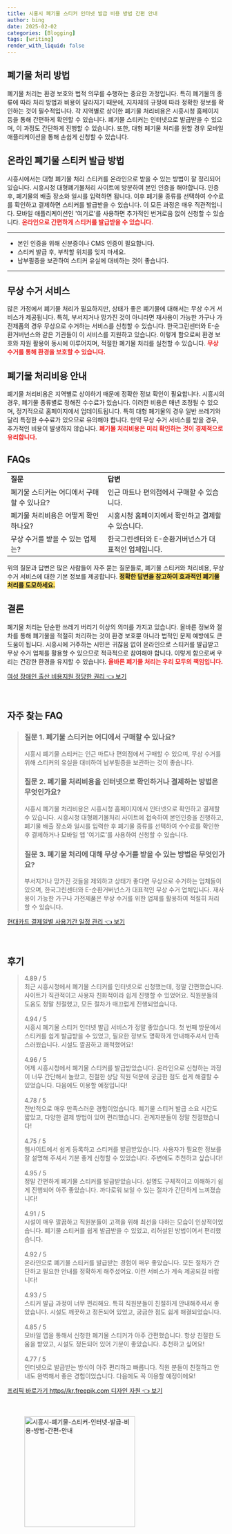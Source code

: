 ```yaml
---
title: 시흥시 폐기물 스티커 인터넷 발급 비용 방법 간편 안내
author: bing
date: 2025-02-02
categories: [Blogging]
tags: [writing]
render_with_liquid: false
---
```



<h2 id='폐기물 처리 방법'>폐기물 처리 방법</h2>

<p>폐기물 처리는 환경 보호와 법적 의무를 수행하는 중요한 과정입니다. 특히 폐기물의 종류에 따라 처리 방법과 비용이 달라지기 때문에, 지자체의 규정에 따라 정확한 정보를 확인하는 것이 필수적입니다. 각 지역별로 상이한 폐기물 처리비용은 시흥시청 홈페이지 등을 통해 간편하게 확인할 수 있습니다. 폐기물 스티커는 인터넷으로 발급받을 수 있으며, 이 과정도 간단하게 진행할 수 있습니다. 또한, 대형 폐기물 처리를 원할 경우 모바일 애플리케이션을 통해 손쉽게 신청할 수 있습니다.</p>

<h2 id='온라인 폐기물 스티커 발급 방법'>온라인 폐기물 스티커 발급 방법</h2>

<p>시흥시에서는 대형 폐기물 처리 스티커를 온라인으로 받을 수 있는 방법이 잘 정리되어 있습니다. 시흥시청 대형폐기물처리 사이트에 방문하여 본인 인증을 해야합니다. 인증 후, 폐기물의 배출 장소와 일시를 입력하면 됩니다. 이후 폐기물 종류를 선택하여 수수료를 확인하고 결제하면 스티커를 발급받을 수 있습니다. 이 모든 과정은 매우 직관적입니다. 모바일 애플리케이션인 '여기로'를 사용하면 추가적인 번거로움 없이 신청할 수 있습니다. <b><span style="color: #ee2323;">온라인으로 간편하게 스티커를 발급받을 수 있습니다.</span></b></p>

<hr />

<ul>
    <li>본인 인증을 위해 신분증이나 CMS 인증이 필요합니다.</li>
    <li>스티커 발급 후, 부착할 위치를 잊지 마세요.</li>
    <li>납부필증을 보관하여 스티커 유실에 대비하는 것이 좋습니다.</li>
</ul>

<hr />

<h2 id='무상 수거 서비스'>무상 수거 서비스</h2>

<p>많은 가정에서 폐기물 처리가 필요하지만, 상태가 좋은 폐기물에 대해서는 무상 수거 서비스가 제공됩니다. 특히, 부서지거나 망가진 것이 아니라면 재사용이 가능한 가구나 가전제품의 경우 무상으로 수거하는 서비스를 신청할 수 있습니다. 한국그린센터와 E-순환거버넌스와 같은 기관들이 이 서비스를 지원하고 있습니다. 이렇게 함으로써 환경 보호와 자원 활용이 동시에 이루어지며, 적절한 폐기물 처리를 실천할 수 있습니다. <b><span style="color: #ee2323;">무상 수거를 통해 환경을 보호할 수 있습니다.</span></b></p>

<h2 id='폐기물 처리비용 안내'>폐기물 처리비용 안내</h2>

<p>폐기물 처리비용은 지역별로 상이하기 때문에 정확한 정보 확인이 필요합니다. 시흥시의 경우, 폐기물 종류별로 정해진 수수료가 있습니다. 이러한 비용은 매년 조정될 수 있으며, 정기적으로 홈페이지에서 업데이트됩니다. 특히 대형 폐기물의 경우 일반 쓰레기와 달리 특정한 수수료가 있으므로 유의해야 합니다. 만약 무상 수거 서비스를 받을 경우, 추가적인 비용이 발생하지 않습니다. <b><span style="color: #ee2323;">폐기물 처리비용은 미리 확인하는 것이 경제적으로 유리합니다.</span></b></p>

<h2 id='FAQs'>FAQs</h2>

<table>
    <tr>
        <td><b>질문</b></td>
        <td><b>답변</b></td>
    </tr>
    <tr>
        <td>폐기물 스티커는 어디에서 구매할 수 있나요?</td>
        <td>인근 마트나 편의점에서 구매할 수 있습니다.</td>
    </tr>
    <tr>
        <td>폐기물 처리비용은 어떻게 확인하나요?</td>
        <td>시흥시청 홈페이지에서 확인하고 결제할 수 있습니다.</td>
    </tr>
    <tr>
        <td>무상 수거를 받을 수 있는 업체는?</td>
        <td>한국그린센터와 E-순환거버넌스가 대표적인 업체입니다.</td>
    </tr>
</table>

<p>위의 질문과 답변은 많은 사람들이 자주 묻는 질문들로, 폐기물 스티커와 처리비용, 무상 수거 서비스에 대한 기본 정보를 제공합니다. <b><span style="background-color: #ffe066;">정확한 답변을 참고하여 효과적인 폐기물 처리를 도모하세요.</span></b></p>

<h2 id='결론'>결론</h2>

<p>폐기물 처리는 단순한 쓰레기 버리기 이상의 의미를 가지고 있습니다. 올바른 정보와 절차를 통해 폐기물을 적절히 처리하는 것이 환경 보호뿐 아니라 법적인 문제 예방에도 큰 도움이 됩니다. 시흥시에 거주하는 시민은 귀찮음 없이 온라인으로 스티커를 발급받고 무상 수거 업체를 활용할 수 있으므로 적극적으로 참여해야 합니다. 이렇게 함으로써 우리는 건강한 환경을 유지할 수 있습니다. <b><span style="color: #ee2323;">올바른 폐기물 처리는 우리 모두의 책임입니다.</span></b></p>


<p><a class="click-button" title="여성 장애인 출산 비용지원 정당한 권리" href="https://blackassets.github.io/posts/%EC%97%AC%EC%84%B1-%EC%9E%A5%EC%95%A0%EC%9D%B8-%EC%B6%9C%EC%82%B0-%EB%B9%84%EC%9A%A9%EC%A7%80%EC%9B%90-%EC%A0%95%EB%8B%B9%ED%95%9C-%EA%B6%8C%EB%A6%AC/" rel="dofollow">여성 장애인 출산 비용지원 정당한 권리 👈 보기</a></p><br>
<h2 id='자주_찾는_FAQ'>자주 찾는 FAQ</h2>
<div itemscope="" itemtype="https://schema.org/FAQPage"> 
<blockquote> 
<div itemscope="" itemprop="mainEntity" itemtype="https://schema.org/Question"> 
<h3 itemprop="name">질문 1. 폐기물 스티커는 어디에서 구매할 수 있나요?</h3> 
<div itemscope="" itemprop="acceptedAnswer" itemtype="https://schema.org/Answer"> 
<span itemprop="text"> 
<p>시흥시 폐기물 스티커는 인근 마트나 편의점에서 구매할 수 있으며, 무상 수거를 위해 스티커의 유실을 대비하여 납부필증을 보관하는 것이 좋습니다.</p> 
</span> 
</div> 
</div> 
<div itemscope="" itemprop="mainEntity" itemtype="https://schema.org/Question"> 
<h3 itemprop="name">질문 2. 폐기물 처리비용을 인터넷으로 확인하거나 결제하는 방법은 무엇인가요?</h3> 
<div itemscope="" itemprop="acceptedAnswer" itemtype="https://schema.org/Answer"> 
<span itemprop="text"> 
<p>시흥시 폐기물 처리비용은 시흥시청 홈페이지에서 인터넷으로 확인하고 결제할 수 있습니다. 시흥시청 대형폐기물처리 사이트에 접속하여 본인인증을 진행하고, 폐기물 배출 장소와 일시를 입력한 후 폐기물 종류를 선택하여 수수료를 확인한 후 결제하거나 모바일 앱 '여기로'를 사용하여 신청할 수 있습니다.</p> 
</span> 
</div> 
</div> 
<div itemscope="" itemprop="mainEntity" itemtype="https://schema.org/Question"> 
<h3 itemprop="name">질문 3. 폐기물 처리에 대해 무상 수거를 받을 수 있는 방법은 무엇인가요?</h3> 
<div itemscope="" itemprop="acceptedAnswer" itemtype="https://schema.org/Answer"> 
<span itemprop="text"> 
<p>부서지거나 망가진 것들을 제외하고 상태가 좋다면 무상으로 수거하는 업체들이 있으며, 한국그린센터와 E-순환거버넌스가 대표적인 무상 수거 업체입니다. 재사용이 가능한 가구나 가전제품은 무상 수거를 위한 업체를 활용하여 적절히 처리할 수 있습니다.</p> 
</span> 
</div> 
</div> 
</blockquote> 
</div>
<p><a class="click-button" title="현대카드 결제일별 사용기간 일정 관리" href="https://blackassets.github.io/posts/%ED%98%84%EB%8C%80%EC%B9%B4%EB%93%9C-%EA%B2%B0%EC%A0%9C%EC%9D%BC%EB%B3%84-%EC%82%AC%EC%9A%A9%EA%B8%B0%EA%B0%84-%EC%9D%BC%EC%A0%95-%EA%B4%80%EB%A6%AC/" rel="dofollow">현대카드 결제일별 사용기간 일정 관리 👈 보기</a></p><br>
<h2 id='후기'>후기</h2>
<div itemscope itemtype="https://schema.org/Product">
  <blockquote>
  <div itemprop="review" itemscope itemtype="https://schema.org/Review">
      <div itemprop="reviewRating" itemscope itemtype="https://schema.org/Rating"> <span itemprop="ratingValue">4.89</span> / <span itemprop="bestRating">5</span> </div>
      <span itemprop="reviewBody">최근 시흥시청에서 폐기물 스티커를 인터넷으로 신청했는데, 정말 간편했습니다. 사이트가 직관적이고 사용자 친화적이라 쉽게 진행할 수 있었어요. 직원분들의 도움도 정말 친절했고, 모든 절차가 매끄럽게 진행되었습니다.</span>
  </div>
  <br>
  <div itemprop="review" itemscope itemtype="https://schema.org/Review">
      <div itemprop="reviewRating" itemscope itemtype="https://schema.org/Rating"> <span itemprop="ratingValue">4.94</span> / <span itemprop="bestRating">5</span> </div>
      <span itemprop="reviewBody">시흥시 폐기물 스티커 인터넷 발급 서비스가 정말 좋았습니다. 첫 번째 방문에서 스티커를 쉽게 발급받을 수 있었고, 필요한 정보도 명확하게 안내해주셔서 만족스러웠습니다. 시설도 깔끔하고 쾌적했어요!</span>
  </div>
  <br>
  <div itemprop="review" itemscope itemtype="https://schema.org/Review">
      <div itemprop="reviewRating" itemscope itemtype="https://schema.org/Rating"> <span itemprop="ratingValue">4.96</span> / <span itemprop="bestRating">5</span> </div>
      <span itemprop="reviewBody">어제 시흥시청에서 폐기물 스티커를 발급받았습니다. 온라인으로 신청하는 과정이 너무 간단해서 놀랐고, 친절한 상담 직원 덕분에 궁금한 점도 쉽게 해결할 수 있었습니다. 다음에도 이용할 예정입니다!</span>
  </div>
  <br>
  <div itemprop="review" itemscope itemtype="https://schema.org/Review">
      <div itemprop="reviewRating" itemscope itemtype="https://schema.org/Rating"> <span itemprop="ratingValue">4.78</span> / <span itemprop="bestRating">5</span> </div>
      <span itemprop="reviewBody">전반적으로 매우 만족스러운 경험이었습니다. 폐기물 스티커 발급 소요 시간도 짧았고, 다양한 결제 방법이 있어 편리했습니다. 관계자분들이 정말 친절했습니다!</span>
  </div>
  <br>
  <div itemprop="review" itemscope itemtype="https://schema.org/Review">
      <div itemprop="reviewRating" itemscope itemtype="https://schema.org/Rating"> <span itemprop="ratingValue">4.75</span> / <span itemprop="bestRating">5</span> </div>
      <span itemprop="reviewBody">웹사이트에서 쉽게 등록하고 스티커를 발급받았습니다. 사용자가 필요한 정보를 잘 설명해 주셔서 기분 좋게 신청할 수 있었습니다. 주변에도 추천하고 싶습니다!</span>
  </div>
  <br>
  <div itemprop="review" itemscope itemtype="https://schema.org/Review">
      <div itemprop="reviewRating" itemscope itemtype="https://schema.org/Rating"> <span itemprop="ratingValue">4.95</span> / <span itemprop="bestRating">5</span> </div>
      <span itemprop="reviewBody">정말 간편하게 폐기물 스티커를 발급받았습니다. 설명도 구체적이고 이해하기 쉽게 진행되어 아주 좋았습니다. 까다로워 보일 수 있는 절차가 간단하게 느껴졌습니다!</span>
  </div>
  <br>
  <div itemprop="review" itemscope itemtype="https://schema.org/Review">
      <div itemprop="reviewRating" itemscope itemtype="https://schema.org/Rating"> <span itemprop="ratingValue">4.91</span> / <span itemprop="bestRating">5</span> </div>
      <span itemprop="reviewBody">시설이 매우 깔끔하고 직원분들이 고객을 위해 최선을 다하는 모습이 인상적이었습니다. 폐기물 스티커를 쉽게 발급받을 수 있었고, 리허설된 방법이어서 편리했습니다.</span>
  </div>
  <br>
  <div itemprop="review" itemscope itemtype="https://schema.org/Review">
      <div itemprop="reviewRating" itemscope itemtype="https://schema.org/Rating"> <span itemprop="ratingValue">4.92</span> / <span itemprop="bestRating">5</span> </div>
      <span itemprop="reviewBody">온라인으로 폐기물 스티커를 발급받는 경험이 매우 좋았습니다. 모든 절차가 간단하고 필요한 안내를 정확하게 해주셨어요. 이런 서비스가 계속 제공되길 바랍니다!</span>
  </div>
  <br>
  <div itemprop="review" itemscope itemtype="https://schema.org/Review">
      <div itemprop="reviewRating" itemscope itemtype="https://schema.org/Rating"> <span itemprop="ratingValue">4.93</span> / <span itemprop="bestRating">5</span> </div>
      <span itemprop="reviewBody">스티커 발급 과정이 너무 편리해요. 특히 직원분들이 친절하게 안내해주셔서 좋았습니다. 시설도 깨끗하고 정돈되어 있었고, 궁금한 점도 쉽게 해결되었습니다.</span>
  </div>
  <br>
  <div itemprop="review" itemscope itemtype="https://schema.org/Review">
      <div itemprop="reviewRating" itemscope itemtype="https://schema.org/Rating"> <span itemprop="ratingValue">4.85</span> / <span itemprop="bestRating">5</span> </div>
      <span itemprop="reviewBody">모바일 앱을 통해서 신청한 폐기물 스티커가 아주 간편했습니다. 항상 친절한 도움을 받았고, 시설도 정돈되어 있어 기분이 좋았습니다. 추천하고 싶어요!</span>
  </div>
  <br>
  <div itemprop="review" itemscope itemtype="https://schema.org/Review">
      <div itemprop="reviewRating" itemscope itemtype="https://schema.org/Rating"> <span itemprop="ratingValue">4.77</span> / <span itemprop="bestRating">5</span> </div>
      <span itemprop="reviewBody">인터넷으로 발급받는 방식이 아주 편리하고 빠릅니다. 직원 분들이 친절하고 안내도 완벽해서 좋은 경험이었습니다. 다음에도 꼭 이용할 예정이에요!</span>
  </div>
  </blockquote>
</div>
<p><a class="click-button" title="프리픽 바로가기 https//kr.freepik.com 디자인 자원" href="https://blackassets.github.io/posts/%ED%94%84%EB%A6%AC%ED%94%BD-%EB%B0%94%EB%A1%9C%EA%B0%80%EA%B8%B0-httpskr.freepik.com-%EB%94%94%EC%9E%90%EC%9D%B8-%EC%9E%90%EC%9B%90/" rel="dofollow">프리픽 바로가기 https//kr.freepik.com 디자인 자원 👈 보기</a></p><br>
<figure class="image"><img src="https://blackassets.github.io/assets/img/thumbnail/시흥시-폐기물-스티커-인터넷-발급-비용-방법-간편-안내.webp" alt="시흥시-폐기물-스티커-인터넷-발급-비용-방법-간편-안내" width="256" height="256"></figure>